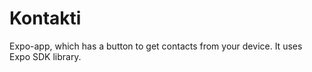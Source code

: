 # Kontakti
Expo-app, which has a button to get contacts from your device. It uses Expo SDK library.
